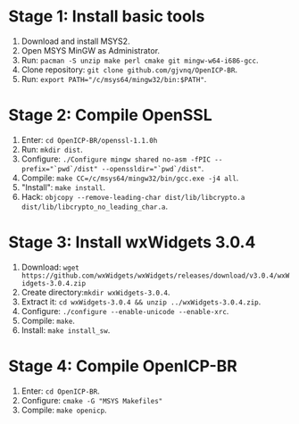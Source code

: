 # Stage 1: Install basic tools

1. Download and install MSYS2.
2. Open MSYS MinGW as Administrator.
3. Run: ```pacman -S unzip make perl cmake git mingw-w64-i686-gcc```.
4. Clone repository: ```git clone github.com/gjvnq/OpenICP-BR```.
5. Run: ```export PATH="/c/msys64/mingw32/bin:$PATH"```.

# Stage 2: Compile OpenSSL

1. Enter: ```cd OpenICP-BR/openssl-1.1.0h```
2. Run: ```mkdir dist```.
3. Configure: ```./Configure mingw shared no-asm -fPIC --prefix="`pwd`/dist" --openssldir="`pwd`/dist"```.
4. Compile: ```make CC=/c/msys64/mingw32/bin/gcc.exe -j4 all```.
5. "Install": ```make install```.
6. Hack: ```objcopy --remove-leading-char dist/lib/libcrypto.a dist/lib/libcrypto_no_leading_char.a```.

# Stage 3: Install wxWidgets 3.0.4

1. Download: ```wget https://github.com/wxWidgets/wxWidgets/releases/download/v3.0.4/wxWidgets-3.0.4.zip```
2. Create directory:```mkdir wxWidgets-3.0.4```.
3. Extract it: ```cd wxWidgets-3.0.4 && unzip ../wxWidgets-3.0.4.zip```.
4. Configure: ```./configure --enable-unicode --enable-xrc```.
5. Compile: ```make```.
6. Install: ```make install_sw```.

# Stage 4: Compile OpenICP-BR

1. Enter: ```cd OpenICP-BR```.
2. Configure: ```cmake -G "MSYS Makefiles"```
3. Compile: ```make openicp```.